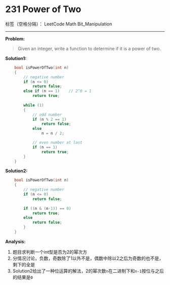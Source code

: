 # 231 Power of Two

标签（空格分隔）： LeetCode Math Bit_Manipulation

---

**Problem:**
>   Given an integer, write a function to determine if it is a power of two.

**Solution1:**
```cpp
	bool isPowerOfTwo(int n)
	{
		// negative number
		if (n <= 0)
			return false;
		else if (n == 1)	// 2^0 = 1
			return true;
		
		while (1)
		{
			// odd number
			if (n % 2 == 1)
				return false;
			else
				n = n / 2;

			// even number at last
			if (n == 1)
				return true;
		}
	}
```

**Solution2:**
```cpp
	bool isPowerOfTwo(int n)
	{
		// negative number
		if (n <= 0)
			return false;
        
        if ((n & (n-1)) == 0)
            return true;
        else
            return false;
		}
	}
```
**Analysis:**

 1. 题目求判断一个int型是否为2的幂次方
 2. 分情况讨论，负数，奇数除了1以外不是，偶数中除以2之后为奇数的也不是，剩下的全是
 3. Solution2给出了一种位运算的解法，2的幂次数`n`在二进制下和`n-1`按位与之后的结果是`0`

